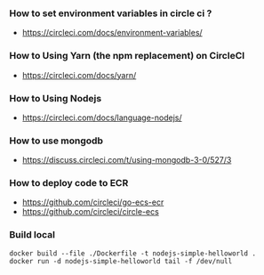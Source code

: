 
### How to set environment variables in circle ci ?

  - https://circleci.com/docs/environment-variables/

### How to Using Yarn (the npm replacement) on CircleCI

  - https://circleci.com/docs/yarn/

### How to Using Nodejs

  - https://circleci.com/docs/language-nodejs/

### How to use mongodb

  - https://discuss.circleci.com/t/using-mongodb-3-0/527/3

### How to deploy code to ECR

  - https://github.com/circleci/go-ecs-ecr
  - https://github.com/circleci/circle-ecs

### Build local

```
docker build --file ./Dockerfile -t nodejs-simple-helloworld .
docker run -d nodejs-simple-helloworld tail -f /dev/null
```
